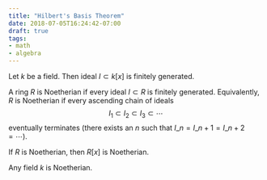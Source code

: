```yaml
---
title: "Hilbert's Basis Theorem"
date: 2018-07-05T16:24:42-07:00
draft: true
tags:
- math
- algebra
---
```


Let $k$ be a field. Then ideal $I \subset k[x]$ is finitely generated.

A ring $R$ is Noetherian if every ideal $I \subset R$ is finitely generated.
Equivalently, $R$ is Noetherian if every ascending chain of ideals
$$I_1 \subset I_2 \subset I_3 \subset \cdots$$
eventually terminates (there exists an $n$ such that $I\_n = I\_{n+1} = I\_{n+2} = \cdots$).

If $R$ is Noetherian, then $R[x]$ is Noetherian.

Any field $k$ is Noetherian.
